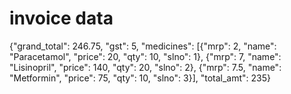 # invoice data

{"grand_total": 246.75, "gst": 5, "medicines": [{"mrp": 2, "name": "Paracetamol", "price": 20, "qty": 10, "slno": 1}, {"mrp": 7, "name": "Lisinopril", "price": 140, "qty": 20, "slno": 2}, {"mrp": 7.5, "name": "Metformin", "price": 75, "qty": 10, "slno": 3}], "total_amt": 235}
